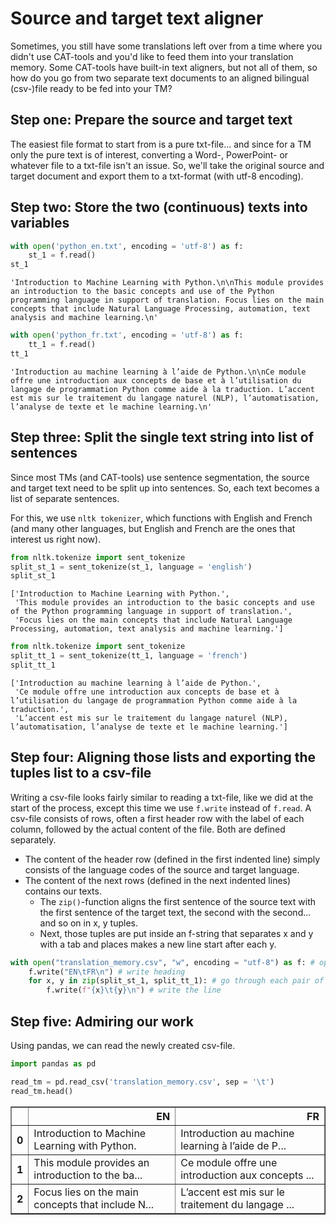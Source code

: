 # Source and target text aligner
Sometimes, you still have some translations left over from a time where you didn't use CAT-tools and you'd like to feed them into your translation memory. Some CAT-tools have built-in text aligners, but not all of them, so how do you go from two separate text documents to an aligned bilingual (csv-)file ready to be fed into your TM?

## Step one: Prepare the source and target text
The easiest file format to start from is a pure txt-file... and since for a TM only the pure text is of interest, converting a Word-, PowerPoint- or whatever file to a txt-file isn't an issue. So, we'll take the original source and target document and export them to a txt-format (with utf-8 encoding).
## Step two: Store the two (continuous) texts into variables


```python
with open('python_en.txt', encoding = 'utf-8') as f:
    st_1 = f.read()
st_1
```




    'Introduction to Machine Learning with Python.\n\nThis module provides an introduction to the basic concepts and use of the Python programming language in support of translation. Focus lies on the main concepts that include Natural Language Processing, automation, text analysis and machine learning.\n'




```python
with open('python_fr.txt', encoding = 'utf-8') as f:
    tt_1 = f.read()
tt_1
```




    'Introduction au machine learning à l’aide de Python.\n\nCe module offre une introduction aux concepts de base et à l’utilisation du langage de programmation Python comme aide à la traduction. L’accent est mis sur le traitement du langage naturel (NLP), l’automatisation, l’analyse de texte et le machine learning.\n'



## Step three: Split the single text string into list of sentences
Since most TMs (and CAT-tools) use sentence segmentation, the source and target text need to be split up into sentences. So, each text becomes a list of separate sentences.

For this, we use `nltk tokenizer`, which functions with English and French (and many other languages, but English and French are the ones that interest us right now).


```python
from nltk.tokenize import sent_tokenize
split_st_1 = sent_tokenize(st_1, language = 'english')
split_st_1
```




    ['Introduction to Machine Learning with Python.',
     'This module provides an introduction to the basic concepts and use of the Python programming language in support of translation.',
     'Focus lies on the main concepts that include Natural Language Processing, automation, text analysis and machine learning.']




```python
from nltk.tokenize import sent_tokenize
split_tt_1 = sent_tokenize(tt_1, language = 'french')
split_tt_1
```




    ['Introduction au machine learning à l’aide de Python.',
     'Ce module offre une introduction aux concepts de base et à l’utilisation du langage de programmation Python comme aide à la traduction.',
     'L’accent est mis sur le traitement du langage naturel (NLP), l’automatisation, l’analyse de texte et le machine learning.']



## Step four: Aligning those lists and exporting the tuples list to a csv-file
Writing a csv-file looks fairly similar to reading a txt-file, like we did at the start of the process, except this time we use `f.write` instead of `f.read`.
A csv-file consists of rows, often a first header row with the label of each column, followed by the actual content of the file. Both are defined separately.
- The content of the header row  (defined in the first indented line) simply consists of the language codes of the source and target language.
- The content of the next rows (defined in the next indented lines) contains our texts.
    - The `zip()`-function aligns the first sentence of the source text with the first sentence of the target text, the second with the second... and so on in x, y tuples.
    - Next, those tuples are put inside an f-string that separates x and y with a tab and places makes a new line start after each y.


```python
with open("translation_memory.csv", "w", encoding = "utf-8") as f: # open file to overwrite
    f.write("EN\tFR\n") # write heading
    for x, y in zip(split_st_1, split_tt_1): # go through each pair of lines
        f.write(f"{x}\t{y}\n") # write the line
```

## Step five: Admiring our work
Using pandas, we can read the newly created csv-file.


```python
import pandas as pd
```


```python
read_tm = pd.read_csv('translation_memory.csv', sep = '\t')
read_tm.head()
```




<div>
<style scoped>
    .dataframe tbody tr th:only-of-type {
        vertical-align: middle;
    }

    .dataframe tbody tr th {
        vertical-align: top;
    }

    .dataframe thead th {
        text-align: right;
    }
</style>
<table border="1" class="dataframe">
  <thead>
    <tr style="text-align: right;">
      <th></th>
      <th>EN</th>
      <th>FR</th>
    </tr>
  </thead>
  <tbody>
    <tr>
      <th>0</th>
      <td>Introduction to Machine Learning with Python.</td>
      <td>Introduction au machine learning à l’aide de P...</td>
    </tr>
    <tr>
      <th>1</th>
      <td>This module provides an introduction to the ba...</td>
      <td>Ce module offre une introduction aux concepts ...</td>
    </tr>
    <tr>
      <th>2</th>
      <td>Focus lies on the main concepts that include N...</td>
      <td>L’accent est mis sur le traitement du langage ...</td>
    </tr>
  </tbody>
</table>
</div>




```python

```
